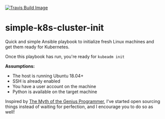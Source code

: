 [![Travis Build Image]][Travis Build Status]

# simple-k8s-cluster-init

Quick and simple Ansible playbook to
initialize fresh Linux machines
and get them ready for Kubernetes.

Once this playbook has run, you're
ready for `kubeadm init`

**Assumptions:**

- The host is running Ubuntu 18.04+
- SSH is already enabled
- You have a user account on the machine
- Python is available on the target machine

Inspired by [The Myth of the Genius Programmer][Genius Programmer Book], I've started open sourcing things instead of waiting for perfection, and I encourage you to do so as well!

[Travis Build Status]: https://travis-ci.org/villasenor/simple-k8s-cluster-init
[Travis Build Image]: https://travis-ci.org/villasenor/simple-k8s-cluster-init.svg?branch=master
[Genius Programmer Book]: https://www.oreilly.com/library/view/team-geek/9781449329839/ch01.html